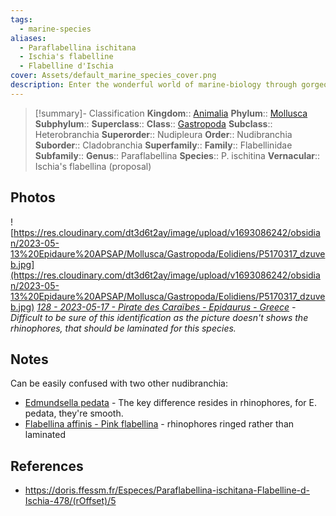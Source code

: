 ```yaml
---
tags:
  - marine-species
aliases:
  - Paraflabellina ischitana
  - Ischia's flabelline
  - Flabelline d'Ischia
cover: Assets/default_marine_species_cover.png
description: Enter the wonderful world of marine-biology through gorgeous underwater pictures of marine animals. Nudibranchia are commonly called sea slugs and exist in a wide variety of shapes and colors.
---
```

> [!summary]- Classification
**Kingdom**:: [Animalia](Animalia.md)
**Phylum**:: [Mollusca](Mollusca.md)
**Subphylum**::
**Superclass**::
**Class**:: [Gastropoda](Gastropoda.md)
**Subclass**:: Heterobranchia
**Superorder**:: Nudipleura
**Order**:: Nudibranchia
**Suborder**:: Cladobranchia
**Superfamily**::
**Family**:: Flabellinidae
**Subfamily**::
**Genus**:: Paraflabellina
**Species**:: P. ischitina
**Vernacular**:: Ischia's flabellina (proposal)

## Photos
![https://res.cloudinary.com/dt3d6t2ay/image/upload/v1693086242/obsidian/2023-05-13%20Epidaure%20APSAP/Mollusca/Gastropoda/Eolidiens/P5170317_dzuveb.jpg](https://res.cloudinary.com/dt3d6t2ay/image/upload/v1693086242/obsidian/2023-05-13%20Epidaure%20APSAP/Mollusca/Gastropoda/Eolidiens/P5170317_dzuveb.jpg)
*[128 - 2023-05-17 - Pirate des Caraïbes - Epidaurus - Greece](128%20-%202023-05-17%20-%20Pirate%20des%20Caraïbes%20-%20Epidaurus%20-%20Greece.md) - Difficult to be sure of this identification as the picture doesn't shows the rhinophores, that should be laminated for this species.*
## Notes
Can be easily confused with two other nudibranchia: 
- [Edmundsella pedata](https://doris.ffessm.fr/Especes/Edmundsella-pedata-Coryphelle-mauve-153/(rOffset)/0) - The key difference resides in rhinophores, for E. pedata, they're smooth.
- [Flabellina affinis - Pink flabellina](Flabellina%20affinis%20-%20Pink%20flabellina.md) - rhinophores ringed rather than laminated

## References
- https://doris.ffessm.fr/Especes/Paraflabellina-ischitana-Flabelline-d-Ischia-478/(rOffset)/5
